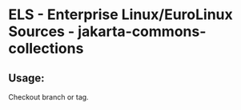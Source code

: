 # ELS - Enterprise Linux/EuroLinux Sources - jakarta-commons-collections 
## Usage:
  Checkout branch or tag.
